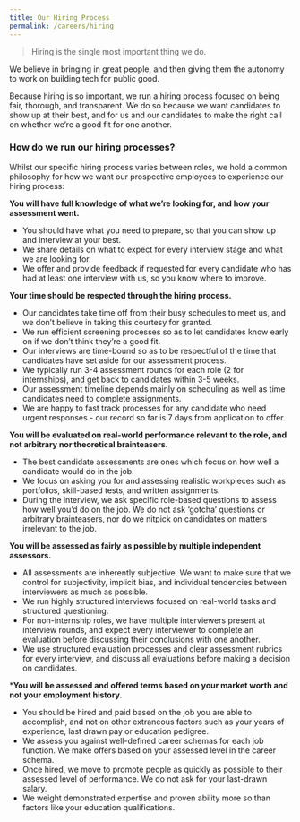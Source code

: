 ```yaml
---
title: Our Hiring Process
permalink: /careers/hiring
---
```

> Hiring is the single most important thing we do. 

We believe in bringing in great people, and then giving them the autonomy to work on building tech for public good. 

Because hiring is so important, we run a hiring process focused on being fair, thorough, and transparent. We do so because we want candidates to show up at their best, and for us and our candidates to make the right call on whether we’re a good fit for one another.

### How do we run our hiring processes?

Whilst our specific hiring process varies between roles, we hold a common philosophy for how we want our prospective employees to experience our hiring process:

**You will have full knowledge of what we’re looking for, and how your assessment went.** 
* You should have what you need to prepare, so that you can show up and interview at your best. 
* We share details on what to expect for every interview stage and what we are looking for. 
* We offer and provide feedback if requested for every candidate who has had at least one interview with us, so you know where to improve. 

**Your time should be respected through the hiring process.** 
* Our candidates take time off from their busy schedules to meet us, and we don’t believe in taking this courtesy for granted. 
* We run efficient screening processes so as to let candidates know early on if we don’t think they’re a good fit. 
* Our interviews are time-bound so as to be respectful of the time that candidates have set aside for our assessment process. 
* We typically run 3-4 assessment rounds for each role (2 for internships), and get back to candidates within 3-5 weeks. 
* Our assessment timeline depends mainly on scheduling as well as time candidates need to complete assignments. 
* We are happy to fast track processes for any candidate who need urgent responses - our record so far is 7 days from application to offer. 

**You will be evaluated on real-world performance relevant to the role, and not arbitrary nor theoretical brainteasers.** 
* The best candidate assessments are ones which focus on how well a candidate would do in the job. 
* We focus on asking you for and assessing realistic workpieces such as portfolios, skill-based tests, and written assignments. 
* During the interview, we ask specific role-based questions to assess how well you’d do on the job. We do not ask ‘gotcha’ questions or arbitrary brainteasers, nor do we nitpick on candidates on matters irrelevant to the job.

**You will be assessed as fairly as possible by multiple independent assessors.** 
* All assessments are inherently subjective. We want to make sure that we control for subjectivity, implicit bias, and individual tendencies between interviewers as much as possible. 
* We run highly structured interviews focused on real-world tasks and structured questioning. 
* For non-internship roles, we have multiple interviewers present at interview rounds, and expect every interviewer to complete an evaluation before discussing their conclusions with one another. 
* We use structured evaluation processes and clear assessment rubrics for every interview, and discuss all evaluations before making a decision on candidates. 

***You will be assessed and offered terms based on your market worth and not your employment history.** 
* You should be hired and paid based on the job you are able to accomplish, and not on other extraneous factors such as your years of experience, last drawn pay or education pedigree. 
* We assess you against well-defined career schemas for each job function. We make offers based on your assessed level in the career schema. 
* Once hired, we move to promote people as quickly as possible to their assessed level of performance. We do not ask for your last-drawn salary. 
* We weight demonstrated expertise and proven ability more so than factors like your education qualifications.